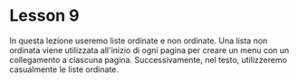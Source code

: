 # Lesson 9

In questa lezione useremo liste ordinate e non ordinate. Una lista non ordinata viene utilizzata all'inizio di ogni pagina per creare un menu con un collegamento a ciascuna pagina. Successivamente, nel testo, utilizzeremo casualmente le liste ordinate.
